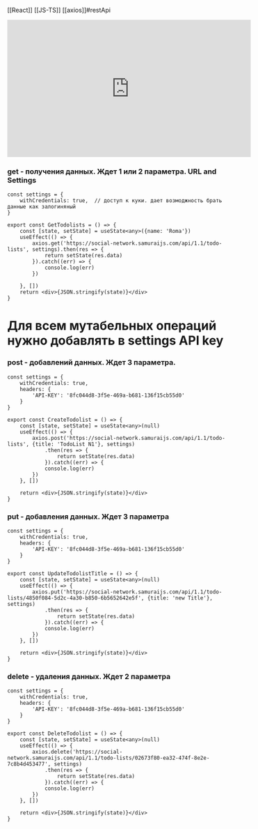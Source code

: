 [[React]] [[JS-TS]] [[axios]]#restApi 


<iframe width="560" height="315" src="https://www.youtube.com/embed/gmk0Bts6UX8" title="YouTube video player" frameborder="0" allow="accelerometer; autoplay; clipboard-write; encrypted-media; gyroscope; picture-in-picture" allowfullscreen></iframe>


### get - получения данных. Ждет 1 или 2 параметра. URL and Settings 
```tsx
const settings = {  
    withCredentials: true,  // доступ к куки. дает возмоджность брать данные как залогиняный
}

export const GetTodolists = () => {  
    const [state, setState] = useState<any>({name: 'Roma'})  
    useEffect(() => {  
        axios.get('https://social-network.samuraijs.com/api/1.1/todo-lists', settings).then(res => {  
            return setState(res.data)  
        }).catch((err) => {  
            console.log(err)  
        })  
  
    }, [])  
    return <div>{JSON.stringify(state)}</div>  
}
```


# Для всем мутабельных операций нужно добавлять в settings API key

### post - добавлений данных. Ждет 3 параметра. 

```tsx
const settings = {  
    withCredentials: true,  
    headers: {  
        'API-KEY': '8fc044d8-3f5e-469a-b681-136f15cb55d0'  
    }  
}

export const CreateTodolist = () => {  
    const [state, setState] = useState<any>(null)  
    useEffect(() => {  
        axios.post('https://social-network.samuraijs.com/api/1.1/todo-lists', {title: 'TodoList N1'}, settings)  
            .then(res => {  
                return setState(res.data)  
            }).catch((err) => {  
            console.log(err)  
        })  
    }, [])  
  
    return <div>{JSON.stringify(state)}</div>  
}
```


### put - добавления данных. Ждет 3 параметра

```tsx
const settings = {  
    withCredentials: true,  
    headers: {  
        'API-KEY': '8fc044d8-3f5e-469a-b681-136f15cb55d0'  
    }  
}

export const UpdateTodolistTitle = () => {  
    const [state, setState] = useState<any>(null)  
    useEffect(() => {  
        axios.put('https://social-network.samuraijs.com/api/1.1/todo-lists/4850f084-5d2c-4a30-b850-6b5652642e5f', {title: 'new Title'}, settings)  
            .then(res => {  
                return setState(res.data)  
            }).catch((err) => {  
            console.log(err)  
        })  
    }, [])  
  
    return <div>{JSON.stringify(state)}</div>  
}
```


### delete - удаления данных. Ждет 2 параметра

```tsx
const settings = {  
    withCredentials: true,  
    headers: {  
        'API-KEY': '8fc044d8-3f5e-469a-b681-136f15cb55d0'  
    }  
}

export const DeleteTodolist = () => {  
    const [state, setState] = useState<any>(null)  
    useEffect(() => {  
        axios.delete('https://social-network.samuraijs.com/api/1.1/todo-lists/02673f80-ea32-474f-8e2e-7c8b4d453477', settings)  
            .then(res => {  
                return setState(res.data)  
            }).catch((err) => {  
            console.log(err)  
        })  
    }, [])  
  
    return <div>{JSON.stringify(state)}</div>  
}
```